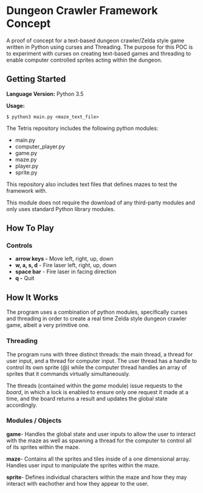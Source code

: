 # Dungeon Crawler Framework Concept
A proof of concept for a text-based dungeon crawler/Zelda style game written in Python using curses and Threading. 
The purpose for this POC is to experiment with curses on creating text-based games and threading to enable computer controlled
sprites acting within the dungeon.

## Getting Started
__Language Version:__ Python 3.5

__Usage:__
```
$ python3 main.py <maze_text_file>
```
The Tetris repository includes the following python modules:
* main.py
* computer_player.py
* game.py
* maze.py
* player.py
* sprite.py

This repository also includes text files that defines mazes to test the framework with.

This module does not require the download of any third-party modules and only uses standard Python library modules.

## How To Play
### Controls
* __arrow keys -__ Move left, right, up, down
* __w, a, s, d__ - Fire laser left, right, up, down
* __space bar__ - Fire laser in facing direction
* __q -__ Quit 

## How It Works
The program uses a combination of python modules, specifically curses and threading in order to create a real time Zelda
style dungeon crawler game, albeit a very primitive one.

### Threading
The program runs with three distinct threads: the main thread, a thread for user input, and a thread for computer input.
The user thread has a handle to control its own sprite (@) while the computer thread handles an array of sprites that it
commands virtually simultaneously. 

The threads (contained within the _game_ module) issue requests to the _board_, in which a lock is enabled to ensure 
only one request it made at a time, and the board returns a result and updates the global state accordingly.

### Modules / Objects

__game__- Handles the global state and user inputs to allow the user to interact with the maze as well as spawning a 
thread for the computer to control all of its sprites within the maze. 

__maze__- Contains all the sprites and tiles inside of a one dimensional array. Handles user input to manipulate the
sprites within the maze.

__sprite__- Defines individual characters within the maze and how they may interact with eachother and how they appear
to the user.